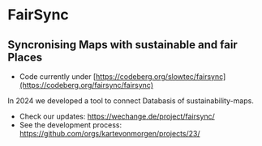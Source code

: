 # FairSync
## Syncronising Maps with sustainable and fair Places

- Code currently under [https://codeberg.org/slowtec/fairsync](https://codeberg.org/fairsync/fairsync)

In 2024 we developed a tool to connect Databasis of sustainability-maps.
- Check our updates: https://wechange.de/project/fairsync/
- See the development process: https://github.com/orgs/kartevonmorgen/projects/23/

